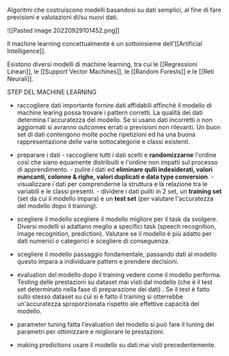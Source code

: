 Algoritmi che costruiscono modelli basandosi su dati semplici, al fine di fare previsioni e valutazioni di/su nuovi dati.

![[Pasted image 20220929101452.png]]

Il machine learning concettualmente è un sottoinsieme dell'[[Artificial Intelligence]].

Esistono diversi modelli di machine learning, tra cui le [[Regressioni Lineari]], le [[Support Vector Machines]], le [[Random Forests]] e le [[Reti Neurali]].


STEP DEL MACHINE LEARNING
- raccogliere dati
		importante fornire dati affidabili affinchè il modello di machine learing possa trovare i pattern corretti. La qualità dei dati determina l'accuratezza del modello. Se si usano dati incorretti o non aggiornati si avranno outcomes errati o previsioni non rilevanti.
		Un buon set di dati contengono molte poche ripetizioni ed ha una buona rappresentazione delle varie sottocategorie e classi esistenti.
		
-  preparare i dati
		- raccogliere tutti i dati scelti e **randomizzarne** l'ordine così che siano equamente distribuiti e l'ordine non impatti sul processo di apprendimento.
		- pulire i dati ed **eliminare qulli indesiderati, valori mancanti, colonne & righe, valori duplicati e data type conversion**.
		- visualizzare i dati per comprenderne la struttura e la relazione tra le variabili e le classi presenti.
		- dividere i dati puliti in 2 set, un **training set** (set da cui il modello impara) e un **test set** (per valutare l'accuratezza del modello dopo il training).

- scegliere il modello
		scegliere il modello migliore per il task da svolgere. Diversi modelli si adattano meglio a specifici task (speech recognition, image recognition, prediction). Valutare se il modello è più adatto per dati numerici o categorici e scegliere di conseguenza.

- scegliere il modello
		passaggio fondamentale, passando dati al modello questo impara a individuare pattern e prendere decisioni.

- evaluation del modello
		dopo il training vedere come il modello performa. Testing delle prestazioni su dataset mai visti dal modello (che è il test set determinato nella fase di preparazione dei dati) . 
		Se il test è fatto sullo stesso dataset su cui si è fatto il training si otterrebbe un'accuratezza sproporzionata rispetto ale effettive capacità del modello.

- parameter tuning
		fatta l'evaluation del modello si può fare il tuning dei parametri per ottimizzare e migliorare le prestazioni.

- making predictions
		usare il modello su dati mai visti precedentemente.


